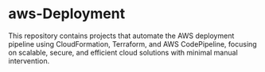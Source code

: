 # aws-Deployment
This repository contains projects that automate the AWS deployment pipeline using CloudFormation, Terraform, and AWS CodePipeline, focusing on scalable, secure, and efficient cloud solutions with minimal manual intervention.
